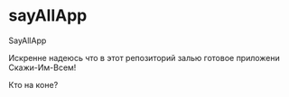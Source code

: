 # sayAllApp

SayAllApp

Искренне надеюсь что в этот репозиторий залью готовое приложени Скажи-Им-Всем!

Кто на коне?
